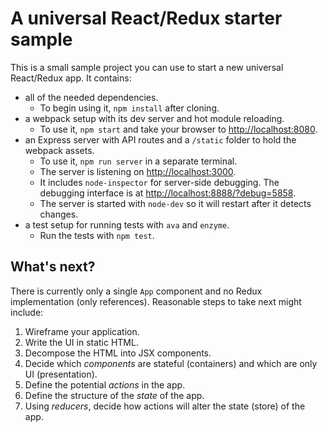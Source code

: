 # A universal React/Redux starter sample

This is a small sample project you can use to start a new universal React/Redux app. It contains:

* all of the needed dependencies.
  - To begin using it, `npm install` after cloning.
* a webpack setup with its dev server and hot module reloading.
  - To use it, `npm start` and take your browser to [http://localhost:8080](http://localhost:8080).
* an Express server with API routes and a `/static` folder to hold the webpack assets.
  - To use it, `npm run server` in a separate terminal.
  - The server is listening on [http://localhost:3000](http://localhost:3000).
  - It includes `node-inspector` for server-side debugging. The debugging interface is at [http://localhost:8888/?debug=5858](http://localhost:8888/?debug=5858).
  - The server is started with `node-dev` so it will restart after it detects changes.
* a test setup for running tests with `ava` and `enzyme`.
  - Run the tests with `npm test`.

## What's next?

There is currently only a single `App` component and no Redux implementation (only references). Reasonable steps to take next might include:

1. Wireframe your application.
2. Write the UI in static HTML.
3. Decompose the HTML into JSX components.
4. Decide which _components_ are stateful (containers) and which are only UI (presentation).
5. Define the potential _actions_ in the app.
6. Define the structure of the _state_ of the app.
7. Using _reducers_, decide how actions will alter the state (store) of the app.
